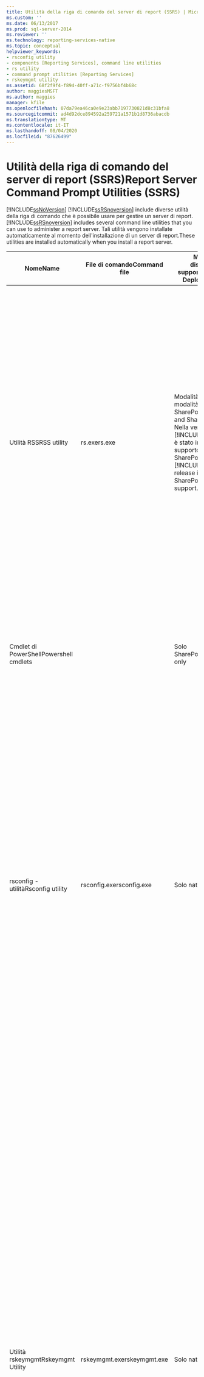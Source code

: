 ```yaml
---
title: Utilità della riga di comando del server di report (SSRS) | Microsoft Docs
ms.custom: ''
ms.date: 06/13/2017
ms.prod: sql-server-2014
ms.reviewer: ''
ms.technology: reporting-services-native
ms.topic: conceptual
helpviewer_keywords:
- rsconfig utility
- components [Reporting Services], command line utilities
- rs utility
- command prompt utilities [Reporting Services]
- rskeymgmt utility
ms.assetid: 68f2f9f4-f894-40ff-a71c-f9756bf4b68c
author: maggiesMSFT
ms.author: maggies
manager: kfile
ms.openlocfilehash: 07da79ea46ca0e9e23abb7197730821d8c31bfa8
ms.sourcegitcommit: ad4d92dce894592a259721a1571b1d8736abacdb
ms.translationtype: MT
ms.contentlocale: it-IT
ms.lasthandoff: 08/04/2020
ms.locfileid: "87626499"
---
```

# <a name="report-server-command-prompt-utilities-ssrs"></a><span data-ttu-id="4bf0b-102">Utilità della riga di comando del server di report (SSRS)</span><span class="sxs-lookup"><span data-stu-id="4bf0b-102">Report Server Command Prompt Utilities (SSRS)</span></span>
  [!INCLUDE[ssNoVersion](../../includes/ssnoversion-md.md)] <span data-ttu-id="4bf0b-103">[!INCLUDE[ssRSnoversion](../../includes/ssrsnoversion-md.md)] include diverse utilità della riga di comando che è possibile usare per gestire un server di report.</span><span class="sxs-lookup"><span data-stu-id="4bf0b-103">[!INCLUDE[ssRSnoversion](../../includes/ssrsnoversion-md.md)] includes several command line utilities that you can use to administer a report server.</span></span> <span data-ttu-id="4bf0b-104">Tali utilità vengono installate automaticamente al momento dell'installazione di un server di report.</span><span class="sxs-lookup"><span data-stu-id="4bf0b-104">These utilities are installed automatically when you install a report server.</span></span>  
  
|<span data-ttu-id="4bf0b-105">Nome</span><span class="sxs-lookup"><span data-stu-id="4bf0b-105">Name</span></span>|<span data-ttu-id="4bf0b-106">File di comando</span><span class="sxs-lookup"><span data-stu-id="4bf0b-106">Command file</span></span>|<span data-ttu-id="4bf0b-107">Modalità di distribuzione supportata</span><span class="sxs-lookup"><span data-stu-id="4bf0b-107">Supported Deployment mode</span></span>|<span data-ttu-id="4bf0b-108">Descrizione</span><span class="sxs-lookup"><span data-stu-id="4bf0b-108">Description</span></span>|  
|----------|------------------|-------------------------------|-----------------|  
|<span data-ttu-id="4bf0b-109">Utilità RSS</span><span class="sxs-lookup"><span data-stu-id="4bf0b-109">RSS utility</span></span>|<span data-ttu-id="4bf0b-110">rs.exe</span><span class="sxs-lookup"><span data-stu-id="4bf0b-110">rs.exe</span></span>|<span data-ttu-id="4bf0b-111">Modalità nativa e modalità SharePoint.</span><span class="sxs-lookup"><span data-stu-id="4bf0b-111">Native mode and SharePoint mode.</span></span> <span data-ttu-id="4bf0b-112">Nella versione [!INCLUDE[ssKilimanjaro](../../includes/sskilimanjaro-md.md)] è stato introdotto il supporto per la modalità SharePoint.</span><span class="sxs-lookup"><span data-stu-id="4bf0b-112">The [!INCLUDE[ssKilimanjaro](../../includes/sskilimanjaro-md.md)] release introduced SharePoint mode support.</span></span>|<span data-ttu-id="4bf0b-113">L' [utilità rs](rs-exe-utility-ssrs.md) è un host di script che è possibile usare per l'esecuzione di operazioni inserite nello script.</span><span class="sxs-lookup"><span data-stu-id="4bf0b-113">The [rs utility](rs-exe-utility-ssrs.md) is a script host that you can use to perform scripted operations.</span></span> <span data-ttu-id="4bf0b-114">Questo strumento consente di eseguire script di [!INCLUDE[msCoName](../../includes/msconame-md.md)][!INCLUDE[vbprvb](../../includes/vbprvb-md.md)] per la copia di dati tra database del server di report, la pubblicazione di report, la creazione di elementi in un database del server di report e altro ancora.</span><span class="sxs-lookup"><span data-stu-id="4bf0b-114">Use this tool to run [!INCLUDE[msCoName](../../includes/msconame-md.md)][!INCLUDE[vbprvb](../../includes/vbprvb-md.md)] scripts that copy data between report server databases, publish reports, create items in a report server database, and more.</span></span> <span data-ttu-id="4bf0b-115">Per sapere di più sull'uso di script per gestire un server, vedere [Utilizzare script per l'esecuzione di attività di distribuzione e di amministrazione](script-deployment-and-administrative-tasks.md).</span><span class="sxs-lookup"><span data-stu-id="4bf0b-115">To learn more about using scripts to administer a server, see [Script Deployment and Administrative Tasks](script-deployment-and-administrative-tasks.md).</span></span>|  
|<span data-ttu-id="4bf0b-116">Cmdlet di PowerShell</span><span class="sxs-lookup"><span data-stu-id="4bf0b-116">Powershell cmdlets</span></span>||<span data-ttu-id="4bf0b-117">Solo SharePoint</span><span class="sxs-lookup"><span data-stu-id="4bf0b-117">SharePoint only</span></span>|<span data-ttu-id="4bf0b-118">Per un elenco dei cmdlet di PowerShell, vedere [PowerShell cmdlets for Reporting Services SharePoint Mode](../powershell-cmdlets-for-reporting-services-sharepoint-mode.md)(Cmdlet di PowerShell per la modalità SharePoint di Reporting Services).</span><span class="sxs-lookup"><span data-stu-id="4bf0b-118">For a list of the of the powershell cmdlets, see [PowerShell cmdlets for Reporting Services SharePoint Mode](../powershell-cmdlets-for-reporting-services-sharepoint-mode.md).</span></span>|  
|<span data-ttu-id="4bf0b-119">rsconfig - utilità</span><span class="sxs-lookup"><span data-stu-id="4bf0b-119">Rsconfig utility</span></span>|<span data-ttu-id="4bf0b-120">rsconfig.exe</span><span class="sxs-lookup"><span data-stu-id="4bf0b-120">rsconfig.exe</span></span>|<span data-ttu-id="4bf0b-121">Solo nativa</span><span class="sxs-lookup"><span data-stu-id="4bf0b-121">Native only</span></span>|<span data-ttu-id="4bf0b-122">L' [utilità rsconfig](rsconfig-utility-ssrs.md) consente di configurare e gestire una connessione del server di report al database del server di report.</span><span class="sxs-lookup"><span data-stu-id="4bf0b-122">The [rsconfig utility](rsconfig-utility-ssrs.md) is used to configure and manage a report server connection to the report server database.</span></span> <span data-ttu-id="4bf0b-123">È inoltre possibile utilizzarla per specificare un account utente per l'elaborazione automatica dei report.</span><span class="sxs-lookup"><span data-stu-id="4bf0b-123">You can also use it to specify a user account to use for unattended report processing.</span></span> <span data-ttu-id="4bf0b-124">Per altre informazioni, vedere [Reporting Services Report Server &#40;Native Mode&#41;](../report-server/reporting-services-report-server-native-mode.md).</span><span class="sxs-lookup"><span data-stu-id="4bf0b-124">For more information, see [Reporting Services Report Server &#40;Native Mode&#41;](../report-server/reporting-services-report-server-native-mode.md).</span></span> <span data-ttu-id="4bf0b-125">Per altre informazioni sulla configurazione della connessione, vedere [Configurare una connessione del database del server di report &#40;Gestione configurazione SSRS&#41;](../../sql-server/install/configure-a-report-server-database-connection-ssrs-configuration-manager.md).</span><span class="sxs-lookup"><span data-stu-id="4bf0b-125">To learn more about connection configuration, see [Configure a Report Server Database Connection  &#40;SSRS Configuration Manager&#41;](../../sql-server/install/configure-a-report-server-database-connection-ssrs-configuration-manager.md).</span></span>|  
|<span data-ttu-id="4bf0b-126">Utilità rskeymgmt</span><span class="sxs-lookup"><span data-stu-id="4bf0b-126">Rskeymgmt Utility</span></span>|<span data-ttu-id="4bf0b-127">rskeymgmt.exe</span><span class="sxs-lookup"><span data-stu-id="4bf0b-127">rskeymgmt.exe</span></span>|<span data-ttu-id="4bf0b-128">Solo nativa</span><span class="sxs-lookup"><span data-stu-id="4bf0b-128">Native only</span></span>|<span data-ttu-id="4bf0b-129">L' [utilità rskeymgmt](rskeymgmt-utility-ssrs.md) è uno strumento di gestione delle chiavi di crittografia.</span><span class="sxs-lookup"><span data-stu-id="4bf0b-129">The [rskeymgmt utility](rskeymgmt-utility-ssrs.md) is an encryption key management tool.</span></span> <span data-ttu-id="4bf0b-130">È possibile utilizzarla per eseguire il backup, applicare, ricreare ed eliminare chiavi simmetriche.</span><span class="sxs-lookup"><span data-stu-id="4bf0b-130">You can use it to back up, apply, recreate, and delete symmetric keys.</span></span> <span data-ttu-id="4bf0b-131">Questo strumento può inoltre essere utilizzato per associare un'istanza del server di report a un database del server di report condiviso</span><span class="sxs-lookup"><span data-stu-id="4bf0b-131">You can also use this tool to attach a report server instance to a shared report server database.</span></span> <span data-ttu-id="4bf0b-132">e in operazioni di recupero del database.</span><span class="sxs-lookup"><span data-stu-id="4bf0b-132">Rskeymgmt can be used in database recovery operations.</span></span> <span data-ttu-id="4bf0b-133">È possibile riutilizzare un database esistente in una nuova installazione applicando una copia di backup della chiave simmetrica.</span><span class="sxs-lookup"><span data-stu-id="4bf0b-133">You can reuse an existing database in a new installation by applying a back up copy of the symmetric key.</span></span> <span data-ttu-id="4bf0b-134">Nel caso non sia possibile recuperare le chiavi, questo strumento consente di eliminare il contenuto crittografato non più utilizzabile.</span><span class="sxs-lookup"><span data-stu-id="4bf0b-134">If the keys cannot be recovered, this tool provides a way to delete encrypted content that you no longer use.</span></span> <span data-ttu-id="4bf0b-135">Per altre informazioni sulla gestione delle chiavi e sull'archiviazione dei dati sensibili, vedere [Archiviare i dati crittografati del server di report &#40;Gestione configurazione SSRS&#41;](../install-windows/ssrs-encryption-keys-store-encrypted-report-server-data.md) e [Configurare e gestire chiavi di crittografia &#40;Gestione configurazione SSRS&#41;](../install-windows/ssrs-encryption-keys-manage-encryption-keys.md).</span><span class="sxs-lookup"><span data-stu-id="4bf0b-135">To learn more about key management and storage of sensitive data, see [Store Encrypted Report Server Data &#40;SSRS Configuration Manager&#41;](../install-windows/ssrs-encryption-keys-store-encrypted-report-server-data.md) and [Configure and Manage Encryption Keys &#40;SSRS Configuration Manager&#41;](../install-windows/ssrs-encryption-keys-manage-encryption-keys.md).</span></span>|  
  
> [!NOTE]  
>  <span data-ttu-id="4bf0b-136">Se si preferisce uno strumento con interfaccia utente grafica, è possibile utilizzare Gestione configurazione Reporting Services anziché `rsconfig` e `rskeymgmt`.</span><span class="sxs-lookup"><span data-stu-id="4bf0b-136">If you prefer to use a tool that has a graphical user interface, you can use the Reporting Services Configuration manager instead of `rsconfig` and `rskeymgmt`.</span></span>  
  
## <a name="see-also"></a><span data-ttu-id="4bf0b-137">Vedere anche</span><span class="sxs-lookup"><span data-stu-id="4bf0b-137">See Also</span></span>  
 <span data-ttu-id="4bf0b-138">[Gestione configurazione Reporting Services &#40;modalità nativa&#41;](../../sql-server/install/reporting-services-configuration-manager-native-mode.md) </span><span class="sxs-lookup"><span data-stu-id="4bf0b-138">[Reporting Services Configuration Manager &#40;Native Mode&#41;](../../sql-server/install/reporting-services-configuration-manager-native-mode.md) </span></span>  
 <span data-ttu-id="4bf0b-139">[Strumenti di Reporting Services](reporting-services-tools.md) </span><span class="sxs-lookup"><span data-stu-id="4bf0b-139">[Reporting Services Tools](reporting-services-tools.md) </span></span>  
 [<span data-ttu-id="4bf0b-140">Server di report di Reporting Services &#40;modalità nativa&#41;</span><span class="sxs-lookup"><span data-stu-id="4bf0b-140">Reporting Services Report Server &#40;Native Mode&#41;</span></span>](../report-server/reporting-services-report-server-native-mode.md)  
  
  
